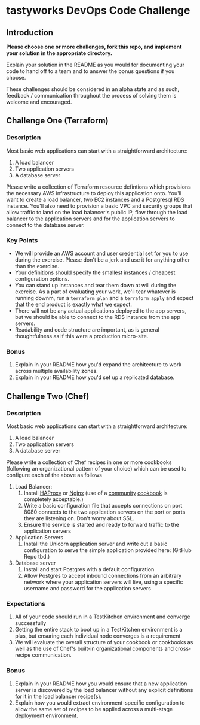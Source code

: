 # tastyworks DevOps Code Challenge

## Introduction

**Please choose one or more challenges, fork this repo, and implement your solution in the appropriate directory.**

Explain your solution in the README as you would for documenting your code to hand off to a team and to answer the bonus questions if you choose.

These challenges should be considered in an alpha state and as such, feedback / communication throughout the process of solving them is welcome and encouraged.

## Challenge One (Terraform)

### Description

Most basic web applications can start with a straightforward architecture:
1. A load balancer
1. Two application servers
1. A database server

Please write a collection of Terraform resource defintions which provisions the necessary AWS infrastructure to deploy this application onto. You'll want to create a load balancer, two EC2 instances and a Postgresql RDS instance. You'll also need to provision a basic VPC and security groups that allow traffic to land on the load balancer's public IP, flow through the load balancer to the application servers and for the application servers to connect to the database server.

### Key Points
* We will provide an AWS account and user credential set for you to use during the exercise. Please don't be a jerk and use it for anything other than the exercise.
* Your definitions should specify the smallest instances / cheapest configuration options.
* You can stand up instances and tear them down at will during the exercise. As a part of evaluating your work, we'll tear whatever is running downm, run a `terraform plan` and a `terraform apply` and expect that the end product is exactly what we expect.
* There will not be any actual applications deployed to the app servers, but we should be able to connect to the RDS instance from the app servers.
* Readability and code structure are important, as is general thoughtfulness as if this were a production micro-site.

### Bonus
1. Explain in your README how you'd expand the architecture to work across multiple availability zones.
1. Explain in your README how you'd set up a replicated database.

## Challenge Two (Chef)

### Description
Most basic web applications can start with a straightforward architecture:
1. A load balancer
1. Two application servers
1. A database server

Please write a collection of Chef recipes in one or more cookbooks (following an organizational pattern of your choice) which can be used to configure each of the above as follows

1. Load Balancer:
    1. Install [HAProxy](http://www.haproxy.org/) or [Nginx](https://www.nginx.com/) (use of a [community](https://supermarket.chef.io/cookbooks/haproxy) [cookbook](https://supermarket.chef.io/cookbooks/nginx) is completely acceptable.)
    1. Write a basic configuration file that accepts connections on port 8080 connects to the two application servers on the port or ports they are listening on. Don't worry about SSL.
    1. Ensure the service is started and ready to forward traffic to the application servers
1. Application Servers
    1. Install the Unicorn application server and write out a basic configuration to serve the simple application provided here: (GitHub Repo tbd.)
1. Database server
    1. Install and start Postgres with a default configuration
    1. Allow Postgres to accept inbound connections from an arbitrary network where your application servers will live, using a specific username and password for the application servers

### Expectations
1. All of your code should run in a TestKitchen environment and converge successfully
1. Getting the entire stack to boot up in a TestKitchen environment is a plus, but ensuring each individual node converges is a requirement
1. We will evaluate the overall structure of your cookbook or cookbooks as well as the use of Chef's built-in organizational components and cross-recipe communication.

### Bonus
1. Explain in your README how you would ensure that a new application server is discovered by the load balancer without any explicit definitions for it in the load balancer recipe(s).
1. Explain how you would extract environment-specific configuration to allow the same set of recipes to be applied across a multi-stage deployment environment.

